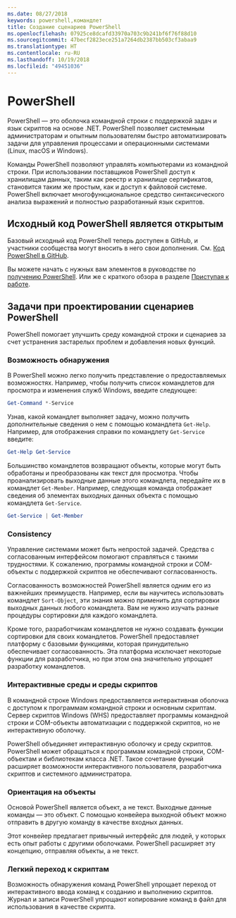 ```yaml
---
ms.date: 08/27/2018
keywords: powershell,командлет
title: Создание сценариев PowerShell
ms.openlocfilehash: 07925ce8dcafd33970a703c9b241bf6f76f88d10
ms.sourcegitcommit: 47becf2823ece251a7264db2387bb503cf3abaa9
ms.translationtype: HT
ms.contentlocale: ru-RU
ms.lasthandoff: 10/19/2018
ms.locfileid: "49451036"
---
```

# <a name="powershell"></a>PowerShell

PowerShell — это оболочка командной строки с поддержкой задач и язык скриптов на основе .NET.
PowerShell позволяет системным администраторам и опытным пользователям быстро автоматизировать задачи для управления процессами и операционными системами (Linux, macOS и Windows).

Команды PowerShell позволяют управлять компьютерами из командной строки. При использовании поставщиков PowerShell доступ к хранилищам данных, таким как реестр и хранилище сертификатов, становится таким же простым, как и доступ к файловой системе. PowerShell включает многофункциональное средство синтаксического анализа выражений и полностью разработанный язык скриптов.

## <a name="powershell-is-open-source"></a>Исходный код PowerShell является открытым

Базовый исходный код PowerShell теперь доступен в GitHub, и участники сообщества могут вносить в него свои дополнения.
См. [Код PowerShell в GitHub](https://github.com/powershell/powershell).

Вы можете начать с нужных вам элементов в руководстве по [получению PowerShell](https://github.com/PowerShell/PowerShell#get-powershell).
Или же с краткого обзора в разделе [Приступая к работе](https://github.com/PowerShell/PowerShell/blob/master/docs/learning-powershell).

## <a name="powershell-design-goals"></a>Задачи при проектировании сценариев PowerShell

PowerShell помогает улучшить среду командной строки и сценариев за счет устранения застарелых проблем и добавления новых функций.

### <a name="discoverability"></a>Возможность обнаружения

В PowerShell можно легко получить представление о предоставляемых возможностях. Например, чтобы получить список командлетов для просмотра и изменения служб Windows, введите следующее:

```powershell
Get-Command *-Service
```

Узнав, какой командлет выполняет задачу, можно получить дополнительные сведения о нем с помощью командлета `Get-Help`. Например, для отображения справки по командлету `Get-Service` введите:

```powershell
Get-Help Get-Service
```

Большинство командлетов возвращают объекты, которые могут быть обработаны и преобразованы как текст для просмотра. Чтобы проанализировать выходные данные этого командлета, передайте их в командлет `Get-Member`. Например, следующая команда отображает сведения об элементах выходных данных объекта с помощью командлета `Get-Service`.

```powershell
Get-Service | Get-Member
```

### <a name="consistency"></a>Consistency

Управление системами может быть непростой задачей. Средства с согласованным интерфейсом помогают справляться с такими трудностями. К сожалению, программы командной строки и COM-объекты с поддержкой скриптов не обеспечивают согласованность.

Согласованность возможностей PowerShell является одним его из важнейших преимуществ. Например, если вы научитесь использовать командлет `Sort-Object`, эти знания можно применить для сортировки выходных данных любого командлета. Вам не нужно изучать разные процедуры сортировки для каждого командлета.

Кроме того, разработчикам командлетов не нужно создавать функции сортировки для своих командлетов. PowerShell предоставляет платформу с базовыми функциями, которая принудительно обеспечивает согласованность. Эта платформа исключает некоторые функции для разработчика, но при этом она значительно упрощает разработку командлетов.

### <a name="interactive-and-scripting-environments"></a>Интерактивные среды и среды скриптов

В командной строке Windows предоставляется интерактивная оболочка с доступом к программам командной строки и основным скриптам. Сервер скриптов Windows (WHS) предоставляет программы командной строки и COM-объекты автоматизации с поддержкой скриптов, но не интерактивную оболочку.

PowerShell объединяет интерактивную оболочку и среду скриптов. PowerShell может обращаться к программам командной строки, COM-объектам и библиотекам класса .NET. Такое сочетание функций расширяет возможности интерактивного пользователя, разработчика скриптов и системного администратора.

### <a name="object-orientation"></a>Ориентация на объекты

Основой PowerShell является объект, а не текст. Выходные данные команды — это объект. С помощью конвейера выходной объект можно отправить в другую команду в качестве входных данных.

Этот конвейер предлагает привычный интерфейс для людей, у которых есть опыт работы с другими оболочками. PowerShell расширяет эту концепцию, отправляя объекты, а не текст.

### <a name="easy-transition-to-scripting"></a>Легкий переход к скриптам

Возможность обнаружения команд PowerShell упрощает переход от интерактивного ввода команд к созданию и выполнению скриптов. Журнал и записи PowerShell упрощают копирование команд в файл для использования в качестве скрипта.
